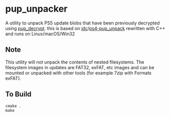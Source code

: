 # pup_unpacker
A utility to unpack PS5 update blobs that have been previously decrypted using [pup_decrypt](https://github.com/zecoxao/ps5-pup-decrypt/). this is based on [idc](https://github.com/idc)/[ps4-pup_unpack](https://github.com/idc/ps4-pup_unpack) rewritten with C++ and runs on Linux/macOS/Win32


## Note
This utility will not unpack the contents of nested filesystems. The filesystem images in updates are FAT32, exFAT, etc images and can be mounted or unpacked with other tools (for example 7zip with Formats exFAT).


## To Build
```
cmake .
make 
```
